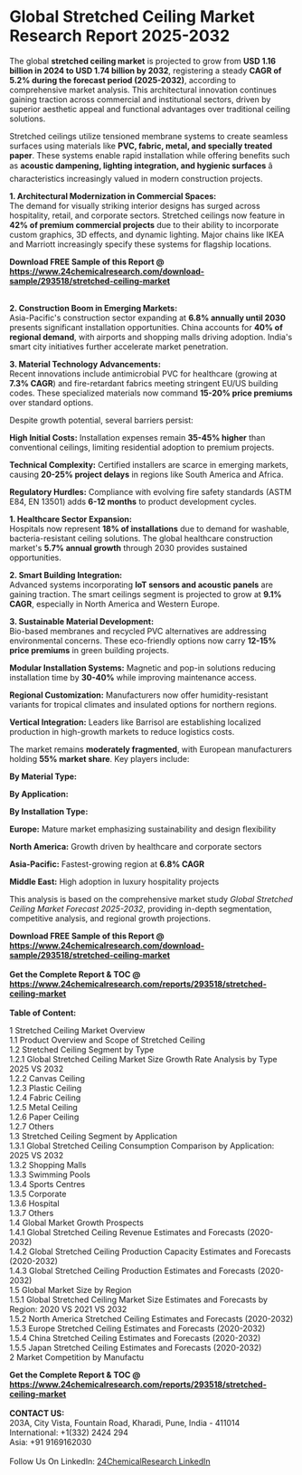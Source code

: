 <h1>Global Stretched Ceiling Market Research Report 2025-2032</h1><p>The global <strong>stretched ceiling market</strong> is projected to grow from <strong>USD 1.16 billion in 2024 to USD 1.74 billion by 2032</strong>, registering a steady <strong>CAGR of 5.2% during the forecast period (2025-2032)</strong>, according to comprehensive market analysis. This architectural innovation continues gaining traction across commercial and institutional sectors, driven by superior aesthetic appeal and functional advantages over traditional ceiling solutions.</p><p>Stretched ceilings utilize tensioned membrane systems to create seamless surfaces using materials like <strong>PVC, fabric, metal, and specially treated paper</strong>. These systems enable rapid installation while offering benefits such as <strong>acoustic dampening, lighting integration, and hygienic surfaces</strong> â characteristics increasingly valued in modern construction projects.</p><p><strong>1. Architectural Modernization in Commercial Spaces:</strong><br>
The demand for visually striking interior designs has surged across hospitality, retail, and corporate sectors. Stretched ceilings now feature in <strong>42% of premium commercial projects</strong> due to their ability to incorporate custom graphics, 3D effects, and dynamic lighting. Major chains like IKEA and Marriott increasingly specify these systems for flagship locations.</p><div><b>Download FREE Sample of this Report @ 
            <a href="https://www.24chemicalresearch.com/download-sample/293518/stretched-ceiling-market">
            https://www.24chemicalresearch.com/download-sample/293518/stretched-ceiling-market</a></b></div><br><p><strong>2. Construction Boom in Emerging Markets:</strong><br>
Asia-Pacific's construction sector expanding at <strong>6.8% annually until 2030</strong> presents significant installation opportunities. China accounts for <strong>40% of regional demand</strong>, with airports and shopping malls driving adoption. India's smart city initiatives further accelerate market penetration.</p><p><strong>3. Material Technology Advancements:</strong><br>
Recent innovations include antimicrobial PVC for healthcare (growing at <strong>7.3% CAGR</strong>) and fire-retardant fabrics meeting stringent EU/US building codes. These specialized materials now command <strong>15-20% price premiums</strong> over standard options.</p><p>Despite growth potential, several barriers persist:</p><p><strong>High Initial Costs:</strong> Installation expenses remain <strong>35-45% higher</strong> than conventional ceilings, limiting residential adoption to premium projects.</p><p><strong>Technical Complexity:</strong> Certified installers are scarce in emerging markets, causing <strong>20-25% project delays</strong> in regions like South America and Africa.</p><p><strong>Regulatory Hurdles:</strong> Compliance with evolving fire safety standards (ASTM E84, EN 13501) adds <strong>6-12 months</strong> to product development cycles.</p><p><strong>1. Healthcare Sector Expansion:</strong><br>
Hospitals now represent <strong>18% of installations</strong> due to demand for washable, bacteria-resistant ceiling solutions. The global healthcare construction market's <strong>5.7% annual growth</strong> through 2030 provides sustained opportunities.</p><p><strong>2. Smart Building Integration:</strong><br>
Advanced systems incorporating <strong>IoT sensors and acoustic panels</strong> are gaining traction. The smart ceilings segment is projected to grow at <strong>9.1% CAGR</strong>, especially in North America and Western Europe.</p><p><strong>3. Sustainable Material Development:</strong><br>
Bio-based membranes and recycled PVC alternatives are addressing environmental concerns. These eco-friendly options now carry <strong>12-15% price premiums</strong> in green building projects.</p><p><strong>Modular Installation Systems:</strong> Magnetic and pop-in solutions reducing installation time by <strong>30-40%</strong> while improving maintenance access.</p><p><strong>Regional Customization:</strong> Manufacturers now offer humidity-resistant variants for tropical climates and insulated options for northern regions.</p><p><strong>Vertical Integration:</strong> Leaders like Barrisol are establishing localized production in high-growth markets to reduce logistics costs.</p><p>The market remains <strong>moderately fragmented</strong>, with European manufacturers holding <strong>55% market share</strong>. Key players include:</p><p><strong>By Material Type:</strong></p><p><strong>By Application:</strong></p><p><strong>By Installation Type:</strong></p><p><strong>Europe:</strong> Mature market emphasizing sustainability and design flexibility</p><p><strong>North America:</strong> Growth driven by healthcare and corporate sectors</p><p><strong>Asia-Pacific:</strong> Fastest-growing region at <strong>6.8% CAGR</strong></p><p><strong>Middle East:</strong> High adoption in luxury hospitality projects</p><p>This analysis is based on the comprehensive market study <em>Global Stretched Ceiling Market Forecast 2025-2032</em>, providing in-depth segmentation, competitive analysis, and regional growth projections.</p><div><b>Download FREE Sample of this Report @ 
            <a href="https://www.24chemicalresearch.com/download-sample/293518/stretched-ceiling-market">
            https://www.24chemicalresearch.com/download-sample/293518/stretched-ceiling-market</a></b></div><br><div><b>Get the Complete Report & TOC @ 
            <a href="https://www.24chemicalresearch.com/reports/293518/stretched-ceiling-market">
            https://www.24chemicalresearch.com/reports/293518/stretched-ceiling-market</a></b></div><br>
            <b>Table of Content:</b><p>1 Stretched Ceiling Market Overview<br />
    1.1 Product Overview and Scope of Stretched Ceiling<br />
    1.2 Stretched Ceiling Segment by Type<br />
        1.2.1 Global Stretched Ceiling Market Size Growth Rate Analysis by Type 2025 VS 2032<br />
        1.2.2 Canvas Ceiling<br />
        1.2.3 Plastic Ceiling<br />
        1.2.4 Fabric Ceiling<br />
        1.2.5 Metal Ceiling<br />
        1.2.6 Paper Ceiling<br />
        1.2.7 Others<br />
    1.3 Stretched Ceiling Segment by Application<br />
        1.3.1 Global Stretched Ceiling Consumption Comparison by Application: 2025 VS 2032<br />
        1.3.2 Shopping Malls<br />
        1.3.3 Swimming Pools<br />
        1.3.4 Sports Centres<br />
        1.3.5 Corporate<br />
        1.3.6 Hospital<br />
        1.3.7 Others<br />
    1.4 Global Market Growth Prospects<br />
        1.4.1 Global Stretched Ceiling Revenue Estimates and Forecasts (2020-2032)<br />
        1.4.2 Global Stretched Ceiling Production Capacity Estimates and Forecasts (2020-2032)<br />
        1.4.3 Global Stretched Ceiling Production Estimates and Forecasts (2020-2032)<br />
    1.5 Global Market Size by Region<br />
        1.5.1 Global Stretched Ceiling Market Size Estimates and Forecasts by Region: 2020 VS 2021 VS 2032<br />
        1.5.2 North America Stretched Ceiling Estimates and Forecasts (2020-2032)<br />
        1.5.3 Europe Stretched Ceiling Estimates and Forecasts (2020-2032)<br />
        1.5.4 China Stretched Ceiling Estimates and Forecasts (2020-2032)<br />
        1.5.5 Japan Stretched Ceiling Estimates and Forecasts (2020-2032)<br />
2 Market Competition by Manufactu</p><div><b>Get the Complete Report & TOC @ 
            <a href="https://www.24chemicalresearch.com/reports/293518/stretched-ceiling-market">
            https://www.24chemicalresearch.com/reports/293518/stretched-ceiling-market</a></b></div><br><b>CONTACT US:</b><br>
            203A, City Vista, Fountain Road, Kharadi, Pune, India - 411014<br>
            International: +1(332) 2424 294<br>
            Asia: +91 9169162030 <br><br>
            Follow Us On LinkedIn: <a href="https://www.linkedin.com/company/24chemicalresearch/">24ChemicalResearch LinkedIn</a>